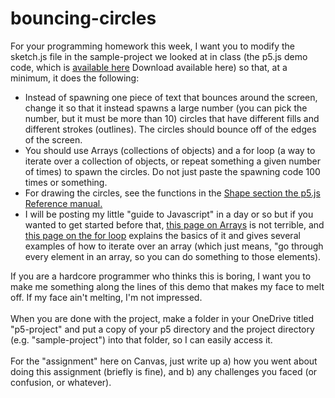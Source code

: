 # bouncing-circles

For your programming homework this week, I want you to modify the sketch.js file in the sample-project we looked at in class (the p5.js demo code, which is [available here](../sample-project/) Download available here) so that, at a minimum, it does the following: </br>

* Instead of spawning one piece of text that bounces around the screen, change it so that it instead spawns a large number (you can pick the number, but it must be more than 10) circles that have different fills and different strokes (outlines). The circles should bounce off of the edges of the screen.
* You should use Arrays (collections of objects) and a for loop (a way to iterate over a collection of objects, or repeat something a given number of times) to spawn the circles. Do not just paste the spawning code 100 times or something.
* For drawing the circles, see the functions in the [Shape section the p5.js Reference manual.](https://p5js.org/reference/#group-Shape)
* I will be posting my little "guide to Javascript" in a day or so but if you wanted to get started before that, [this page on Arrays](https://www.w3schools.com/js/js_arrays.asp) is not terrible, and [this page on the for loop](https://www.w3schools.com/js/js_loop_for.asp) explains the basics of it and gives several examples of how to iterate over an array (which just means, "go through every element in an array, so you can do something to those elements).

If you are a hardcore programmer who thinks this is boring, I want you to make me something along the lines of this demo that makes my face to melt off. If my face ain't melting, I'm not impressed. </br>
</br>
When you are done with the project, make a folder in your OneDrive titled "p5-project" and put a copy of your p5 directory and the project directory (e.g. "sample-project") into that folder, so I can easily access it. </br>
</br>
For the "assignment" here on Canvas, just write up a) how you went about doing this assignment (briefly is fine), and b) any challenges you faced (or confusion, or whatever).
